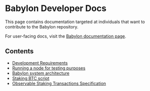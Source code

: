 # Babylon Developer Docs

This page contains documentation targeted at individuals that want to contribute to the Babylon repository.

For user-facing docs, visit the [Babylon documentation page](https://docs.babylonchain.io).

## Contents

- [Development Requirements](./dev-reqs.md)
- [Running a node for testing purposes](./run-node.md)
- [Babylon system architecture](./architecture.md)
- [Staking BTC script](./staking-script.md)
- [Observable Staking Transactions Specification](./transaction-impl-spec.md)
